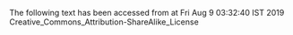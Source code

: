 The following text has been accessed from at Fri Aug 9 03:32:40 IST 2019
Creative_Commons_Attribution-ShareAlike_License
